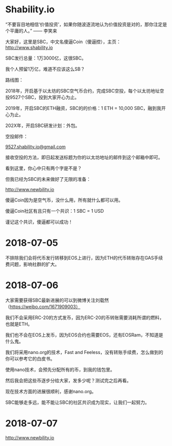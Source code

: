 # Shability.io
“不要盲目地相信‘价值投资’，如果你随波逐流地认为价值投资是对的，那你注定是个平庸的人。” —— 李笑来

大家好，这里是SBC，中文名傻逼Coin（傻逼控），主页：http://www.shability.io

SBC发行总量：1万3000亿，这很SBC。

我个人预留1万亿，难道不应该这么SB？

路线图：

2018年，开启基于以太坊的SBC空气币合约，完成SBC空投，每个以太坊地址空投9527个SBC，投到大家开心为止。

2019年，开启SBC的ETH融资，SBC的的价格：1 ETH = 10,000 SBC，融到我开心为止。

202X年，开启SBC研发计划：外包。

空投邮件：

9527.shability.io@gmail.com

接收空投的方法，即日起发送标题为你的以太坊地址的邮件到这个邮箱中即可。

看到这里，你心中只有两个字是不是？

但我已经为SBC的未来做好了无限的准备：

http://www.newbility.io

傻逼Coin因为是空气币，没什么用，所有就什么都可以用。

傻逼Coin社区有且只有一个共识：1 SBC = 1 USD

谨记这个共识，傻逼都可以成功！

# 2018-07-05

不排除我们会将代币发行转移到EOS上进行，因为ETH的代币转账存在GAS手续费问题，影响社群的扩大。

# 2018-07-06

大家需要获得SBC最新进展的可以到微博关注刘载然（https://weibo.com/1671909003）

我们不会采用ERC-20的方式发币，因为ERC-20的币转账需要消耗所谓的燃料，也就是ETH。

我们也不会在EOS上发币，因为EOS合约也需要EOS，还有EOSRam，不知道是什么鬼。

我们将采用nano.org的技术，Fast and Feeless，没有转账手续费，怎么做到的你可以参考它的白皮书。

使用nano技术，会预先分配所有的币，到我的钱包里。

然后我会把这些币逐步分给大家，发多少呢？测试完之后再看。

现在技术方面的进展很顺利，感谢nano.org。

SBC能够走多远，能不能让SBC的社区共识成为现实，让我们一起努力。

# 2018-07-07

http://www.newbility.io
